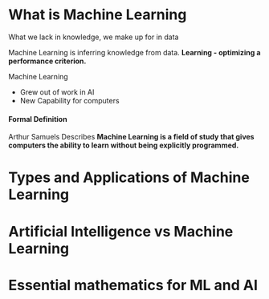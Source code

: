 # What is Machine Learning

What we lack in knowledge, we make up for in data

Machine Learning is inferring knowledge from data. **Learning - optimizing a performance criterion.**

Machine Learning

- Grew out of work in AI
- New Capability for computers

#### Formal Definition

Arthur Samuels Describes **Machine Learning is a field of study that gives computers the ability to learn without being explicitly programmed.**



# Types and Applications of Machine Learning

# Artificial Intelligence vs Machine Learning

# Essential mathematics for ML and AI